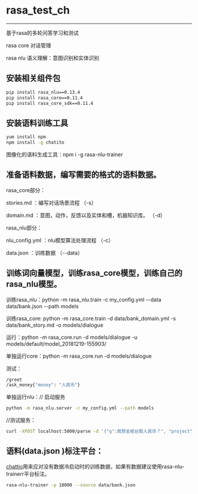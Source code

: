 # rasa_test_ch
---

基于rasa的多轮问答学习和测试

rasa core 对话管理

rasa nlu 语义理解：意图识别和实体识别


## 安装相关组件包

```bash
pip install rasa_nlu==0.13.4
pip install rasa_core==0.11.4
pip install rasa_core_sdk==0.11.4
```


## 安装语料训练工具

```bash
yum install npm
npm install -g chatito
```

图像化的语料生成工具：npm i -g rasa-nlu-trainer


## 准备语料数据，编写需要的格式的语料数据。

rasa_core部分：

stories.md ：编写对话场景流程 	（-s）

domain.md ：意图，动作，反馈以及实体和槽，机器知识库。	（-d）

rasa_nlu部分：

nlu_config.yml ：nlu模型算法处理流程 （-c）

data.json ：训练数据	（--data）


## 训练词向量模型，训练rasa_core模型，训练自己的rasa_nlu模型。

训练rasa_nlu：python -m rasa_nlu.train -c my_config.yml --data data/bank.json --path models

训练rasa_core:  python -m rasa_core.train -d data/bank_domain.yml -s data/bank_story.md -o models/dialogue

运行：python -m rasa_core.run -d models/dialogue -u models/default/model_20181219-155903/

单独运行core：python -m rasa_core.run -d models/dialogue

测试：

```bash
/greet
/ask_money{"money": "人民币"}
```

单独运行nlu：// 启动服务

```bash
python -m rasa_nlu.server -c my_config.yml --path models
```

//测试服务：

```bash
curl -XPOST localhost:5000/parse -d '{"q":我想去柜台取人民币？", "project": "", "model": "model_20180912-202427"}' | python -mjson.tool
```

## 语料(data.json )标注平台：

[chattio](https://github.com/rodrigopivi/Chatito)用来应对没有数据冷启动时的训练数据，如果有数据建议使用rasa-nlu-trainerr平台标注。

```bash
rasa-nlu-trainer -p 10000 --source data/bank.json
```


